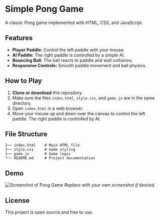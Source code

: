 # Simple Pong Game

A classic Pong game implemented with HTML, CSS, and JavaScript.

## Features

- **Player Paddle:** Control the left paddle with your mouse.
- **AI Paddle:** The right paddle is controlled by a simple AI.
- **Bouncing Ball:** The ball reacts to paddle and wall collisions.
- **Responsive Controls:** Smooth paddle movement and ball physics.

## How to Play

1. **Clone or download** this repository.
2. Make sure the files `index.html`, `style.css`, and `game.js` are in the same directory.
3. Open `index.html` in a web browser.
4. Move your mouse up and down over the canvas to control the left paddle. The right paddle is controlled by AI.

## File Structure

```
├── index.html    # Main HTML file
├── style.css     # Game styling
├── game.js       # Game logic
└── README.md     # Project documentation
```

## Demo

![Screenshot of Pong Game](https://user-images.githubusercontent.com/placeholder/pong-demo.png)
*Replace with your own screenshot if desired.*

## License

This project is open source and free to use.